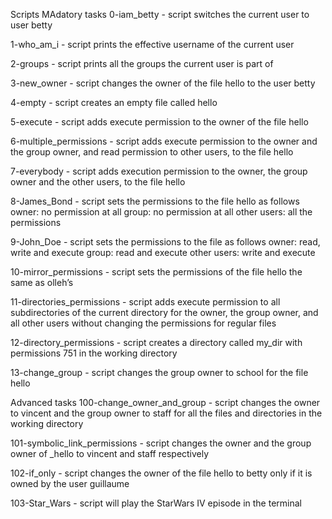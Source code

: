 Scripts
MAdatory tasks
0-iam_betty - script switches the current user to user betty

1-who_am_i - script prints the effective username of the current user

2-groups - script prints all the groups the current user is part of

3-new_owner - script changes the owner of the file hello to the user betty

4-empty - script creates an empty file called hello

5-execute - script adds execute permission to the owner of the file hello

6-multiple_permissions - script adds execute permission to the owner and the group owner, and read permission to other users, to the file hello

7-everybody - script adds execution permission to the owner, the group owner and the other users, to the file hello

8-James_Bond - script sets the permissions to the file hello as follows
owner: no permission at all
group: no permission at all
other users: all the permissions

9-John_Doe - script sets the permissions to the file as follows
owner: read, write and execute
group: read and execute
other users: write and execute

10-mirror_permissions - script sets the permissions of the file hello the same as olleh’s

11-directories_permissions - script adds execute permission to all subdirectories of the current directory for the owner, the group owner,
 and all other users without changing the permissions for regular files 

12-directory_permissions - script creates a directory called my_dir with permissions 751 in the working directory

13-change_group - script changes the group owner to school for the file hello

Advanced tasks
100-change_owner_and_group - script changes the owner to vincent and the group owner to staff for all the files and directories in the working directory

101-symbolic_link_permissions - script changes the owner and the group owner of _hello to vincent and staff respectively

102-if_only - script changes the owner of the file hello to betty only if it is owned by the user guillaume

103-Star_Wars - script will play the StarWars IV episode in the terminal
